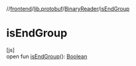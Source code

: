 //[frontend](../../../index.md)/[lib.protobuf](../index.md)/[BinaryReader](index.md)/[isEndGroup](is-end-group.md)

# isEndGroup

[js]\
open fun [isEndGroup](is-end-group.md)(): [Boolean](https://kotlinlang.org/api/latest/jvm/stdlib/kotlin/-boolean/index.html)
